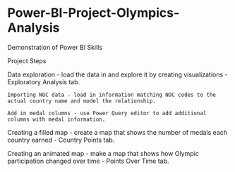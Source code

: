 # Power-BI-Project-Olympics-Analysis
Demonstration of Power BI Skills

Project Steps

Data exploration - load the data in and explore it by creating visualizations - Exploratory Analysis tab.

	Importing NOC data - load in information matching NOC codes to the actual country name and model the relationship.

	Add in medal columns - use Power Query editor to add additional columns with medal information.

Creating a filled map - create a map that shows the number of medals each country earned - Country Points tab.

Creating an animated map - make a map that shows how Olympic participation changed over time - Points Over Time tab.


